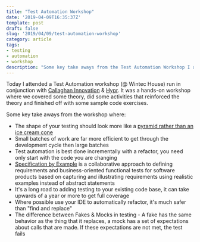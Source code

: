 ```yaml
---
title: "Test Automation Workshop"
date: '2019-04-09T16:35:37Z'
template: post
draft: false
slug: '2019/04/09/test-automation-workshop'
category: article
tags:
- testing
- automation
- workshop
description: "Some key take aways from the Test Automation Workshop I attended"
--- 
```


Today I attended a Test Automation workshop (@ Wintec House) run in conjunction with [Callaghan Innovation](https://www.callaghaninnovation.govt.nz/) & [Hypr](https://www.hypr.nz/). It was a hands-on workshop where we covered some theory, did some activities that reinforced the theory and finished off with some sample code exercises.

Some key take aways from the workshop where:

- The shape of your testing should look more like a [pyramid rather than an ice cream cone](https://watirmelon.blog/testing-pyramids/)
- Small batches of work are far more efficient to get through the development cycle then large batches
- Test automation is best done incrementally with a refactor, you need only start with the code you are changing
- [Specification by Example](https://gojko.net/books/specification-by-example/) is a collaborative approach to defining requirements and business-oriented functional tests for software products based on capturing and illustrating requirements using realistic examples instead of abstract statements
- It's a long road to adding testing to your existing code base, it can take upwards of a year or more to get full coverage
- Where possible use your IDE to automatically refactor, it's much safer than "find and replace"
- The difference between Fakes & Mocks in testing - A fake has the same behavior as the thing that it replaces, a mock has a set of expectations about calls that are made. If these expectations are not met, the test fails